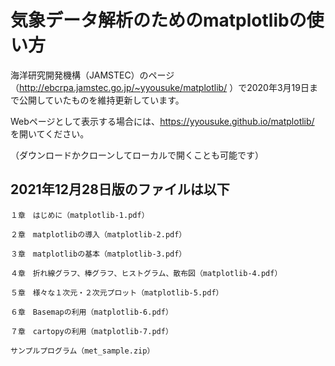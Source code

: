 # 気象データ解析のためのmatplotlibの使い⽅

海洋研究開発機構（JAMSTEC）のページ（http://ebcrpa.jamstec.go.jp/~yyousuke/matplotlib/ ）で2020年3月19日まで公開していたものを維持更新しています。

Webページとして表示する場合には、https://yyousuke.github.io/matplotlib/ を開いてください。

（ダウンロードかクローンしてローカルで開くことも可能です）


## 2021年12月28日版のファイルは以下

    １章　はじめに（matplotlib-1.pdf）

    ２章　matplotlibの導入（matplotlib-2.pdf）

    ３章　matplotlibの基本（matplotlib-3.pdf）

    ４章　折れ線グラフ、棒グラフ、ヒストグラム、散布図（matplotlib-4.pdf）

    ５章　様々な１次元・２次元プロット（matplotlib-5.pdf）

    ６章　Basemapの利用（matplotlib-6.pdf）

    ７章　cartopyの利用（matplotlib-7.pdf）

    サンプルプログラム（met_sample.zip）


